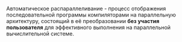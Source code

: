 Автоматическое распараллеливание - процесс отображения последовательной программы компиляторами на параллельную архитектуру, состоящий в её преобразовании **без участия пользователя** для эффективного выполнения на параллельной вычислительной системе.
